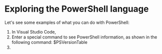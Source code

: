# Exploring the PowerShell language

Let's see some examples of what you can do with PowerShell:
1.	In Visual Studio Code, 
2.	Enter a special command to see PowerShell information, as shown in the following command:
$PSVersionTable
3.	